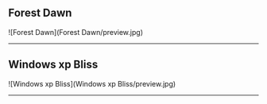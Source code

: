 ## Forest Dawn

![Forest Dawn](Forest Dawn/preview.jpg)

---
## Windows xp Bliss

![Windows xp Bliss](Windows xp Bliss/preview.jpg)

---
